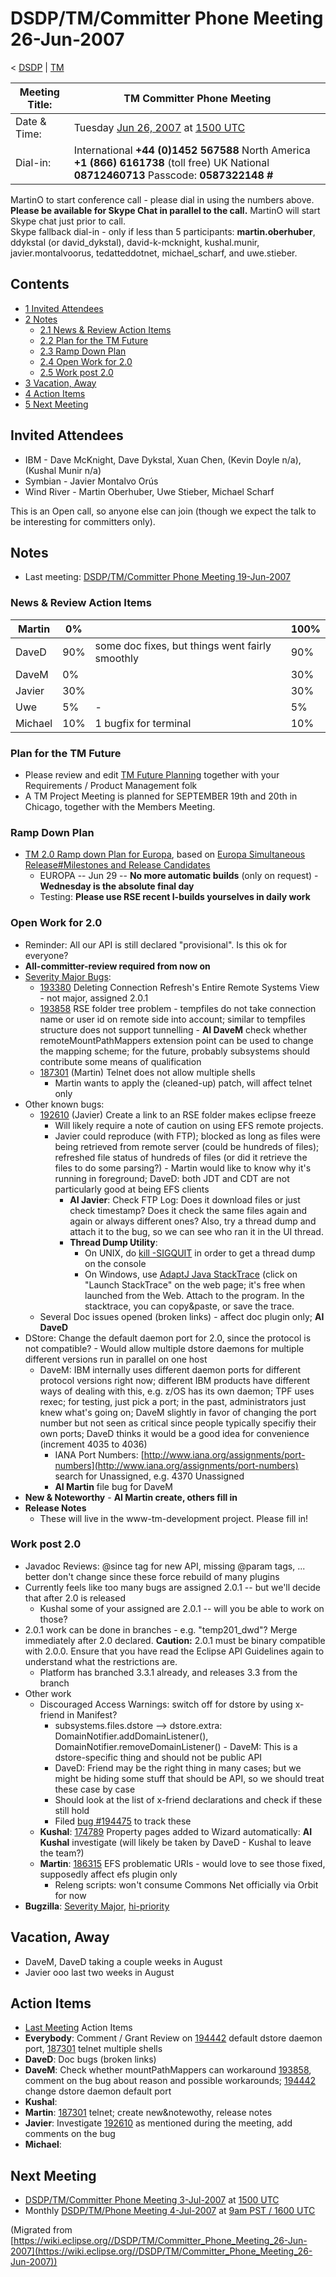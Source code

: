 

DSDP/TM/Committer Phone Meeting 26-Jun-2007
===========================================

< [DSDP](./DSDP "DSDP")‎ | [TM](./TM "DSDP/TM")

| Meeting Title: | **TM Committer Phone Meeting** |
| --- | --- |
| Date & Time: | Tuesday [Jun 26, 2007](./index.php?title=Jun_26,_2007&action=edit&redlink=1 "Jun 26, 2007 (page does not exist)") at [1500 UTC](http://www.timeanddate.com/worldclock/meetingdetails.html?year=2007&month=6&day=26&hour=15&min=00&sec=0&p1=224&p2=159&p3=250&p4=136&p5=223&iv=1800) |
| Dial-in: | International **+44 (0)1452 567588**   North America **+1 (866) 6161738** (toll free)   UK National **08712460713**   Passcode: **0587322148 #** |

MartinO to start conference call - please dial in using the numbers above.  
**Please be available for Skype Chat in parallel to the call.** MartinO will start Skype chat just prior to call.  
Skype fallback dial-in - only if less than 5 participants: **martin.oberhuber**, ddykstal (or david\_dykstal), david-k-mcknight, kushal.munir, javier.montalvoorus, tedatteddotnet, michael\_scharf, and uwe.stieber.  

Contents
--------

*   [1 Invited Attendees](#Invited-Attendees)
*   [2 Notes](#Notes)
    *   [2.1 News & Review Action Items](#News-.26-Review-Action-Items)
    *   [2.2 Plan for the TM Future](#Plan-for-the-TM-Future)
    *   [2.3 Ramp Down Plan](#Ramp-Down-Plan)
    *   [2.4 Open Work for 2.0](#Open-Work-for-2.0)
    *   [2.5 Work post 2.0](#Work-post-2.0)
*   [3 Vacation, Away](#Vacation.2C-Away)
*   [4 Action Items](#Action-Items)
*   [5 Next Meeting](#Next-Meeting)

Invited Attendees
-----------------

*   IBM - Dave McKnight, Dave Dykstal, Xuan Chen, (Kevin Doyle n/a), (Kushal Munir n/a)
*   Symbian - Javier Montalvo Orús
*   Wind River - Martin Oberhuber, Uwe Stieber, Michael Scharf

This is an Open call, so anyone else can join (though we expect the talk to be interesting for committers only).

Notes
-----

*   Last meeting: [DSDP/TM/Committer Phone Meeting 19-Jun-2007](./Committer_Phone_Meeting_19-Jun-2007 "DSDP/TM/Committer Phone Meeting 19-Jun-2007")

### News & Review Action Items

| Martin | 0% |  | 100% |
| --- | --- | --- | --- |
| DaveD | 90% | some doc fixes, but things went fairly smoothly | 90% |
| DaveM | 0% |  | 30% |
| Javier | 30% |  | 30% |
| Uwe | 5% | - | 5% |
| Michael | 10% | 1 bugfix for terminal | 10% |

### Plan for the TM Future

*   Please review and edit [TM Future Planning](./TM_Future_Planning "TM Future Planning") together with your Requirements / Product Management folk
*   A TM Project Meeting is planned for SEPTEMBER 19th and 20th in Chicago, together with the Members Meeting.

### Ramp Down Plan

*   [TM 2.0 Ramp down Plan for Europa](./TM_2.0_Ramp_down_Plan_for_Europa "TM 2.0 Ramp down Plan for Europa"), based on [Europa Simultaneous Release#Milestones and Release Candidates](./Europa_Simultaneous_Release#Milestones_and_Release_Candidates "Europa Simultaneous Release")
    *   EUROPA -- Jun 29 -- **No more automatic builds** (only on request) - **Wednesday is the absolute final day**
    *   Testing: **Please use RSE recent I-builds yourselves in daily work**

### Open Work for 2.0

*   Reminder: All our API is still declared "provisional". Is this ok for everyone?
*   **All-committer-review required from now on**
*   [Severity Major Bugs](https://bugs.eclipse.org/bugs/buglist.cgi?query_format=advanced&classification=DSDP&product=Target+Management&bug_status=UNCONFIRMED&bug_status=NEW&bug_status=ASSIGNED&bug_status=REOPENED&bug_severity=blocker&bug_severity=critical&bug_severity=major&cmdtype=doit):
    *   [193380](https://bugs.eclipse.org/bugs/show_bug.cgi?id=193380) Deleting Connection Refresh's Entire Remote Systems View - not major, assigned 2.0.1
    *   [193858](https://bugs.eclipse.org/bugs/show_bug.cgi?id=193858) RSE folder tree problem - tempfiles do not take connection name or user id on remote side into account; similar to tempfiles structure does not support tunnelling - **AI DaveM** check whether remoteMountPathMappers extension point can be used to change the mapping scheme; for the future, probably subsystems should contribute some means of qualification
    *   [187301](https://bugs.eclipse.org/bugs/show_bug.cgi?id=187301) (Martin) Telnet does not allow multiple shells
        *   Martin wants to apply the (cleaned-up) patch, will affect telnet only
*   Other known bugs:
    *   [192610](https://bugs.eclipse.org/bugs/show_bug.cgi?id=192610) (Javier) Create a link to an RSE folder makes eclipse freeze
        *   Will likely require a note of caution on using EFS remote projects.
        *   Javier could reproduce (with FTP); blocked as long as files were being retrieved from remote server (could be hundreds of files); refreshed file status of hundreds of files (or did it retrieve the files to do some parsing?) - Martin would like to know why it's running in foreground; DaveD: both JDT and CDT are not particularly good at being EFS clients
            *   **AI Javier**: Check FTP Log: Does it download files or just check timestamp? Does it check the same files again and again or always different ones? Also, try a thread dump and attach it to the bug, so we can see who ran it in the UI thread.
            *   **Thread Dump Utility**:
                *   On UNIX, do [kill -SIGQUIT](http://www.google.at/url?sa=t&ct=res&cd=2&url=http%3A%2F%2Fforum.java.sun.com%2Fthread.jspa%3FthreadID%3D658931%26messageID%3D3870534&ei=CDWBRumUDYvO-gKk6KWxAQ&usg=AFQjCNGRxjDpZTipottXxnZkiaZ2D3y9tA&sig2=fCjm0ANtZHKmOPi6axmMDA) in order to get a thread dump on the console
                *   On Windows, use [AdaptJ Java StackTrace](http://www.adaptj.com/root/main/tracehowtos) (click on "Launch StackTrace" on the web page; it's free when launched from the Web. Attach to the program. In the stacktrace, you can copy&paste, or save the trace.
    *   Several Doc issues opened (broken links) - affect doc plugin only; **AI DaveD**
*   DStore: Change the default daemon port for 2.0, since the protocol is not compatible? - Would allow multiple dstore daemons for multiple different versions run in parallel on one host
    *   DaveM: IBM internally uses different daemon ports for different protocol versions right now; different IBM products have different ways of dealing with this, e.g. z/OS has its own daemon; TPF uses rexec; for testing, just pick a port; in the past, administrators just knew what's going on; DaveM slightly in favor of changing the port number but not seen as critical since people typically specifiy their own ports; DaveD thinks it would be a good idea for convenience (increment 4035 to 4036)
        *   IANA Port Numbers: [http://www.iana.org/assignments/port-numbers](http://www.iana.org/assignments/port-numbers) search for Unassigned, e.g. 4370 Unassigned
        *   **AI Martin** file bug for DaveM
*   **New & Noteworthy** \- **AI Martin create, others fill in**
*   **Release Notes**
    *   These will live in the www-tm-development project. Please fill in!

### Work post 2.0

*   Javadoc Reviews: @since tag for new API, missing @param tags, ... better don't change since these force rebuild of many plugins
*   Currently feels like too many bugs are assigned 2.0.1 -- but we'll decide that after 2.0 is released
    *   Kushal some of your assigned are 2.0.1 -- will you be able to work on those?
*   2.0.1 work can be done in branches - e.g. "temp201_dwd"? Merge immediately after 2.0 declared. **Caution:** 2.0.1 must be binary compatible with 2.0.0. Ensure that you have read the Eclipse API Guidelines again to understand what the restrictions are.
    *   Platform has branched 3.3.1 already, and releases 3.3 from the branch
*   Other work
    *   Discouraged Access Warnings: switch off for dstore by using x-friend in Manifest?
        *   subsystems.files.dstore --> dstore.extra: DomainNotifier.addDomainListener(), DomainNotifier.removeDomainListener() - DaveM: This is a dstore-specific thing and should not be public API
        *   DaveD: Friend may be the right thing in many cases; but we might be hiding some stuff that should be API, so we should treat these case by case
        *   Should look at the list of x-friend declarations and check if these still hold
        *   Filed [bug #194475](https://bugs.eclipse.org/bugs/show_bug.cgi?id=194475) to track these
    *   **Kushal**: [174789](https://bugs.eclipse.org/bugs/show_bug.cgi?id=174789) Property pages added to Wizard automatically: **AI Kushal** investigate (will likely be taken by DaveD - Kushal to leave the team?)
    *   **Martin**: [186315](https://bugs.eclipse.org/bugs/show_bug.cgi?id=186315) EFS problematic URIs - would love to see those fixed, supposedly affect efs plugin only
        *   Releng scripts: won't consume Commons Net officially via Orbit for now
*   **Bugzilla**: [Severity Major](https://bugs.eclipse.org/bugs/buglist.cgi?query_format=advanced&classification=DSDP&product=Target+Management&bug_status=UNCONFIRMED&bug_status=NEW&bug_status=ASSIGNED&bug_status=REOPENED&bug_severity=blocker&bug_severity=critical&bug_severity=major&cmdtype=doit), [hi-priority](https://bugs.eclipse.org/bugs/buglist.cgi?query_format=advanced&classification=DSDP&product=Target+Management&bug_status=UNCONFIRMED&bug_status=NEW&bug_status=ASSIGNED&bug_status=REOPENED&cmdtype=doit&field0-0-0=priority&type0-0-0=regexp&value0-0-0=P%5B12%5D&field0-0-1=bug_severity&type0-0-1=regexp&value0-0-1=blocker%7Ccritical%7Cmajor)

Vacation, Away
--------------

*   DaveM, DaveD taking a couple weeks in August
*   Javier ooo last two weeks in August

Action Items
------------

*   [Last Meeting](./Committer_Phone_Meeting_19-Jun-2007#Action_Items "DSDP/TM/Committer Phone Meeting 19-Jun-2007") Action Items
*   **Everybody**: Comment / Grant Review on [194442](https://bugs.eclipse.org/bugs/show_bug.cgi?id=194442) default dstore daemon port, [187301](https://bugs.eclipse.org/bugs/show_bug.cgi?id=187301) telnet multiple shells
*   **DaveD**: Doc bugs (broken links)
*   **DaveM**: Check whether mountPathMappers can workaround [193858](https://bugs.eclipse.org/bugs/show_bug.cgi?id=193858), comment on the bug about reason and possible workarounds; [194442](https://bugs.eclipse.org/bugs/show_bug.cgi?id=194442) change dstore daemon default port
*   **Kushal**:
*   **Martin**: [187301](https://bugs.eclipse.org/bugs/show_bug.cgi?id=187301) telnet; create new&notewothy, release notes
*   **Javier**: Investigate [192610](https://bugs.eclipse.org/bugs/show_bug.cgi?id=192610) as mentioned during the meeting, add comments on the bug
*   **Michael**:

Next Meeting
------------

*   [DSDP/TM/Committer Phone Meeting 3-Jul-2007](./Committer_Phone_Meeting_3-Jul-2007 "DSDP/TM/Committer Phone Meeting 3-Jul-2007") at [1500 UTC](http://www.timeanddate.com/worldclock/meetingdetails.html?year=2007&month=7&day=3&hour=15&min=00&sec=0&p1=224&p2=159&p3=250&p4=136&p5=223&iv=1800)
*   Monthly [DSDP/TM/Phone Meeting 4-Jul-2007](./Phone_Meeting_4-Jul-2007 "DSDP/TM/Phone Meeting 4-Jul-2007") at [9am PST / 1600 UTC](http://www.timeanddate.com/worldclock/fixedtime.html?month=7&day=4&year=2007&hour=16&min=00&sec=0&p1=0)


(Migrated from [https://wiki.eclipse.org//DSDP/TM/Committer_Phone_Meeting_26-Jun-2007](https://wiki.eclipse.org//DSDP/TM/Committer_Phone_Meeting_26-Jun-2007))